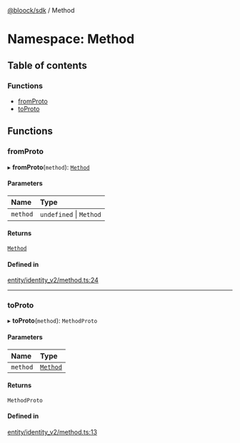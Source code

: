 [@bloock/sdk](../index.md) / Method

# Namespace: Method

## Table of contents

### Functions

- [fromProto](Method.md#fromproto)
- [toProto](Method.md#toproto)

## Functions

### fromProto

▸ **fromProto**(`method`): [`Method`](../enums/Method-1.md)

#### Parameters

| Name | Type |
| :------ | :------ |
| `method` | `undefined` \| `Method` |

#### Returns

[`Method`](../enums/Method-1.md)

#### Defined in

[entity/identity_v2/method.ts:24](https://github.com/bloock/bloock-sdk/blob/6fda345/languages/js/src/entity/identity_v2/method.ts#L24)

___

### toProto

▸ **toProto**(`method`): `MethodProto`

#### Parameters

| Name | Type |
| :------ | :------ |
| `method` | [`Method`](../enums/Method-1.md) |

#### Returns

`MethodProto`

#### Defined in

[entity/identity_v2/method.ts:13](https://github.com/bloock/bloock-sdk/blob/6fda345/languages/js/src/entity/identity_v2/method.ts#L13)
